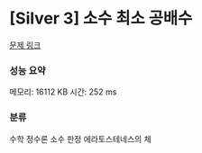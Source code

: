 
# [Silver 3] 소수 최소 공배수

[문제 링크](https://www.acmicpc.net/problem/21919)
### 성능 요약 

<p>메모리: 16112 KB 시간: 252 ms </p> 

### 분류
수학
정수론
소수 판정
에라토스테네스의 체
